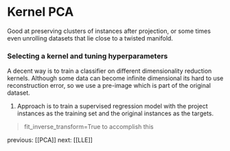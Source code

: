 # Kernel PCA
Good at preserving clusters of instances after projection, or some times even unrolling datasets that lie close to a twisted manifold. 

### Selecting a kernel and tuning hyperparameters
A decent way is to train a classifier on different dimensionality reduction kernels. 
Although some data can become infinite dimensional its hard to use reconstruction error, 
so we use a pre-image which is part of the original dataset. 
1. Approach is to train a supervised regression model with the project instances as the training set and the original instances as the targets.
> fit_inverse_transform=True to accomplish this

previous:
[[PCA]]
next:
[[LLE]]